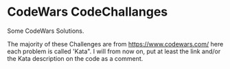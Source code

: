 # CodeWars CodeChallanges
Some CodeWars Solutions.

The majority of these Challenges are from https://www.codewars.com/
here each problem is called 'Kata".
I will from now on, put at least the link and/or 
the Kata description on the code as a comment.
